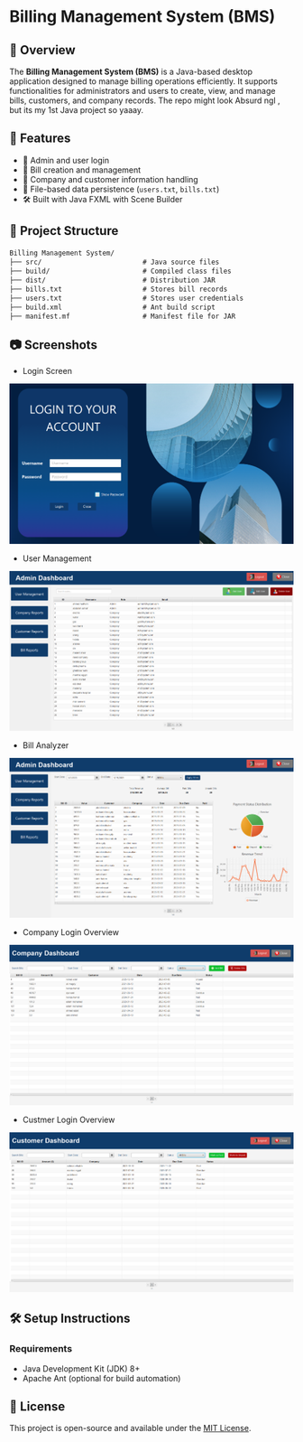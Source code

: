 # Billing Management System (BMS)

## 📌 Overview

The **Billing Management System (BMS)** is a Java-based desktop application designed to manage billing operations efficiently. It supports functionalities for administrators and users to create, view, and manage bills, customers, and company records. The repo might look Absurd ngl , but its my 1st Java project so yaaay.

## 🚀 Features

- 🔐 Admin and user login
- 🧾 Bill creation and management
- 🏢 Company and customer information handling
- 📂 File-based data persistence (`users.txt`, `bills.txt`)
- 🛠 Built with Java FXML with Scene Builder

## 📁 Project Structure

```
Billing Management System/
├── src/                         # Java source files
├── build/                       # Compiled class files
├── dist/                        # Distribution JAR
├── bills.txt                    # Stores bill records
├── users.txt                    # Stores user credentials
├── build.xml                    # Ant build script
├── manifest.mf                  # Manifest file for JAR
```

## 📷 Screenshots

- Login Screen

![GitHub Logo](https://github.com/FearThePLOTO/Billing-Management-System/blob/main/assets/Login%20screen.png)


- User Management

![GitHub Logo](https://github.com/FearThePLOTO/Billing-Management-System/blob/main/assets/User%20manager.png)


- Bill Analyzer

![GitHub Logo](https://github.com/FearThePLOTO/Billing-Management-System/blob/main/assets/Bill%20anylasis.png)


- Company Login Overview

![GitHub Logo](https://github.com/FearThePLOTO/Billing-Management-System/blob/main/assets/Company%20login.png)


- Custmer Login Overview

![GitHub Logo](https://github.com/FearThePLOTO/Billing-Management-System/blob/main/assets/Customer%20login.png)


## 🛠 Setup Instructions

### Requirements

- Java Development Kit (JDK) 8+
- Apache Ant (optional for build automation)

## 📄 License

This project is open-source and available under the [MIT License](LICENSE).

